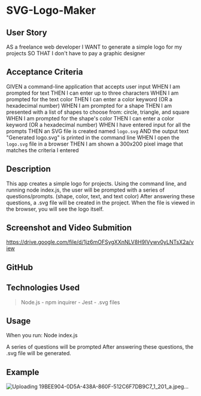 # SVG-Logo-Maker

## User Story
AS a freelance web developer
I WANT to generate a simple logo for my projects
SO THAT I don't have to pay a graphic designer


## Acceptance Criteria
GIVEN a command-line application that accepts user input
WHEN I am prompted for text
THEN I can enter up to three characters
WHEN I am prompted for the text color
THEN I can enter a color keyword (OR a hexadecimal number)
WHEN I am prompted for a shape
THEN I am presented with a list of shapes to choose from: circle, triangle, and square
WHEN I am prompted for the shape's color
THEN I can enter a color keyword (OR a hexadecimal number)
WHEN I have entered input for all the prompts
THEN an SVG file is created named `logo.svg`
AND the output text "Generated logo.svg" is printed in the command line
WHEN I open the `logo.svg` file in a browser
THEN I am shown a 300x200 pixel image that matches the criteria I entered

## Description
This app creates a simple logo for projects. Using the command line, and running node index.js, the user will be prompted with a series of questions/prompts. (shape, color, text, and text color) After answering these questions, a .svg file will be created in the project. When the file is viewed in the browser, you will see the logo itself.
## Screenshot and Video Submition 

https://drive.google.com/file/d/1jz6mOFSygXXnNLV8H9IVywv0yLNTsX2a/view



## GitHub


## Technologies Used
> Node.js 
    - npm inquirer
    - Jest
    - .svg files

## Usage
When you run:
    Node index.js

A series of questions will be prompted
After answering these questions, the .svg file will be generated.

## Example 

![Uploading 19BEE904-0D5A-438A-860F-512C6F7DB9C7_1_201_a.jpeg…]()


